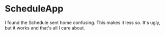 # ScheduleApp

I found the Schedule sent home confusing.  This makes it less so.  It's ugly, but it works and that's all I care about.
